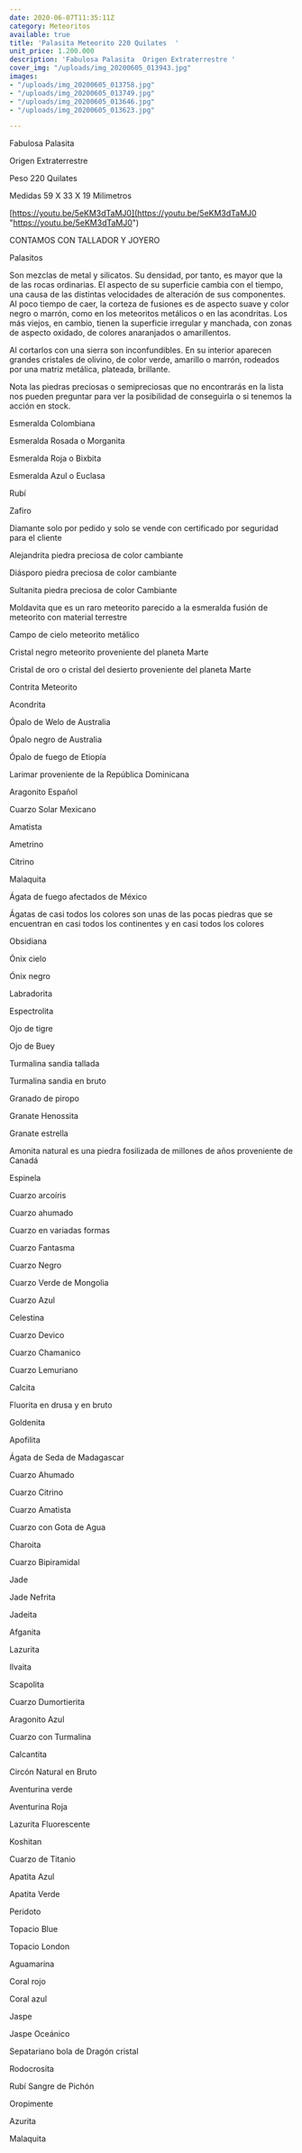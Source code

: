 ```yaml
---
date: 2020-06-07T11:35:11Z
category: Meteoritos
available: true
title: 'Palasita Meteorito 220 Quilates  '
unit_price: 1.200.000
description: 'Fabulosa Palasita  Origen Extraterrestre '
cover_img: "/uploads/img_20200605_013943.jpg"
images:
- "/uploads/img_20200605_013758.jpg"
- "/uploads/img_20200605_013749.jpg"
- "/uploads/img_20200605_013646.jpg"
- "/uploads/img_20200605_013623.jpg"

---
```

Fabulosa Palasita 

Origen Extraterrestre 

Peso 220 Quilates 

Medidas 59 X 33 X 19 Milimetros 

[https://youtu.be/5eKM3dTaMJ0](https://youtu.be/5eKM3dTaMJ0 "https://youtu.be/5eKM3dTaMJ0")

CONTAMOS CON TALLADOR Y JOYERO 

Palasitos

Son mezclas de metal y silicatos. Su densidad, por tanto, es mayor que la de las rocas ordinarias. El aspecto de su superficie cambia con el tiempo, una causa de las distintas velocidades de alteración de sus componentes. Al poco tiempo de caer, la corteza de fusiones es de aspecto suave y color negro o marrón, como en los meteoritos metálicos o en las acondritas. Los más viejos, en cambio, tienen la superficie irregular y manchada, con zonas de aspecto oxidado, de colores anaranjados o amarillentos.

Al cortarlos con una sierra son inconfundibles. En su interior aparecen grandes cristales de olivino, de color verde, amarillo o marrón, rodeados por una matriz metálica, plateada, brillante.

Nota las piedras preciosas o semipreciosas que no encontrarás en la lista nos pueden preguntar para ver la posibilidad de conseguirla o si tenemos la acción en stock.

Esmeralda Colombiana 

Esmeralda Rosada o Morganita

Esmeralda Roja o Bixbita

Esmeralda Azul o Euclasa 

Rubí 

Zafiro 

Diamante solo por pedido y solo se vende con certificado por seguridad para el cliente

Alejandrita piedra preciosa de color cambiante 

Diásporo piedra preciosa de color cambiante 

Sultanita piedra preciosa de color Cambiante 

Moldavita que es un raro meteorito parecido a la esmeralda fusión de meteorito con material terrestre 

Campo de cielo meteorito metálico 

Cristal negro meteorito proveniente del planeta Marte 

Cristal de oro o cristal del desierto proveniente del planeta Marte 

Contrita Meteorito 

Acondrita 

Ópalo de Welo de Australia 

Ópalo negro de Australia 

Ópalo de fuego de Etiopía 

Larimar proveniente de la República Dominicana 

Aragonito Español 

Cuarzo Solar Mexicano 

Amatista 

Ametrino 

Citrino 

Malaquita 

Ágata de fuego afectados de México 

Ágatas de casi todos los colores son unas de las pocas piedras que se encuentran en casi todos los continentes y en casi todos los colores 

Obsidiana 

Ónix cielo 

Ónix negro 

Labradorita 

Espectrolita

Ojo de tigre 

Ojo de Buey

Turmalina sandia tallada 

Turmalina sandia en bruto 

Granado de piropo 

Granate Henossita

Granate estrella 

Amonita natural es una piedra fosilizada de millones de años proveniente de Canadá 

Espinela 

Cuarzo arcoíris 

Cuarzo ahumado 

Cuarzo en variadas formas 

Cuarzo Fantasma 

Cuarzo Negro

Cuarzo Verde de Mongolia 

Cuarzo Azul 

Celestina

Cuarzo Devico 

Cuarzo Chamanico

Cuarzo Lemuriano

Calcita 

Fluorita en drusa y en bruto 

Goldenita 

Apofilita 

Ágata de Seda de Madagascar 

Cuarzo Ahumado 

Cuarzo Citrino 

Cuarzo Amatista 

Cuarzo con Gota de Agua 

Charoita 

Cuarzo Bipiramidal 

Jade

Jade Nefrita

Jadeita

Afganita

Lazurita

Ilvaita

Scapolita

Cuarzo Dumortierita

Aragonito Azul

Cuarzo con Turmalina

Calcantita

Circón Natural en Bruto

Aventurina verde 

Aventurina Roja

Lazurita Fluorescente 

Koshitan

Cuarzo de Titanio

Apatita Azul 

Apatita Verde 

Peridoto

Topacio Blue 

Topacio London

Aguamarina 

Coral rojo 

Coral azul 

Jaspe 

Jaspe Oceánico 

Sepatariano bola de Dragón cristal 

Rodocrosita 

Rubí Sangre de Pichón 

Oropimente 

Azurita 

Malaquita